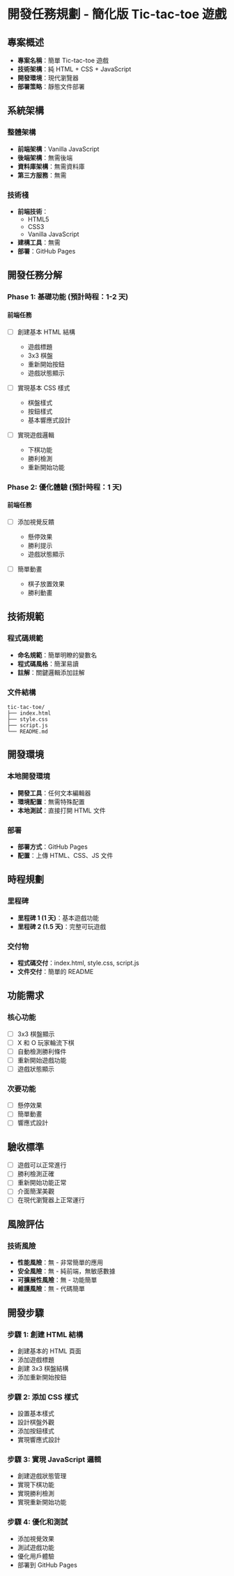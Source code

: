 # 開發任務規劃 - 簡化版 Tic-tac-toe 遊戲

## 專案概述

* **專案名稱**：簡單 Tic-tac-toe 遊戲
* **技術架構**：純 HTML + CSS + JavaScript
* **開發環境**：現代瀏覽器
* **部署策略**：靜態文件部署

## 系統架構

### 整體架構

* **前端架構**：Vanilla JavaScript
* **後端架構**：無需後端
* **資料庫架構**：無需資料庫
* **第三方服務**：無需

### 技術棧

* **前端技術**：
  + HTML5
  + CSS3
  + Vanilla JavaScript
* **建構工具**：無需
* **部署**：GitHub Pages

## 開發任務分解

### Phase 1: 基礎功能 (預計時程：1-2 天)

#### 前端任務

* [ ] 創建基本 HTML 結構
  + 遊戲標題
  + 3x3 棋盤
  + 重新開始按鈕
  + 遊戲狀態顯示

* [ ] 實現基本 CSS 樣式
  + 棋盤樣式
  + 按鈕樣式
  + 基本響應式設計

* [ ] 實現遊戲邏輯
  + 下棋功能
  + 勝利檢測
  + 重新開始功能

### Phase 2: 優化體驗 (預計時程：1 天)

#### 前端任務

* [ ] 添加視覺反饋
  + 懸停效果
  + 勝利提示
  + 遊戲狀態顯示

* [ ] 簡單動畫
  + 棋子放置效果
  + 勝利動畫

## 技術規範

### 程式碼規範

* **命名規範**：簡單明瞭的變數名
* **程式碼風格**：簡潔易讀
* **註解**：關鍵邏輯添加註解

### 文件結構

```
tic-tac-toe/
├── index.html
├── style.css
├── script.js
└── README.md
```

## 開發環境

### 本地開發環境

* **開發工具**：任何文本編輯器
* **環境配置**：無需特殊配置
* **本地測試**：直接打開 HTML 文件

### 部署

* **部署方式**：GitHub Pages
* **配置**：上傳 HTML、CSS、JS 文件

## 時程規劃

### 里程碑

* **里程碑 1 (1 天)**：基本遊戲功能
* **里程碑 2 (1.5 天)**：完整可玩遊戲

### 交付物

* **程式碼交付**：index.html, style.css, script.js
* **文件交付**：簡單的 README

## 功能需求

### 核心功能

* [ ] 3x3 棋盤顯示
* [ ] X 和 O 玩家輪流下棋
* [ ] 自動檢測勝利條件
* [ ] 重新開始遊戲功能
* [ ] 遊戲狀態顯示

### 次要功能

* [ ] 懸停效果
* [ ] 簡單動畫
* [ ] 響應式設計

## 驗收標準

* [ ] 遊戲可以正常進行
* [ ] 勝利檢測正確
* [ ] 重新開始功能正常
* [ ] 介面簡潔美觀
* [ ] 在現代瀏覽器上正常運行

## 風險評估

### 技術風險

* **性能風險**：無 - 非常簡單的應用
* **安全風險**：無 - 純前端，無敏感數據
* **可擴展性風險**：無 - 功能簡單
* **維護風險**：無 - 代碼簡單

## 開發步驟

### 步驟 1: 創建 HTML 結構

* 創建基本的 HTML 頁面
* 添加遊戲標題
* 創建 3x3 棋盤結構
* 添加重新開始按鈕

### 步驟 2: 添加 CSS 樣式

* 設置基本樣式
* 設計棋盤外觀
* 添加按鈕樣式
* 實現響應式設計

### 步驟 3: 實現 JavaScript 邏輯

* 創建遊戲狀態管理
* 實現下棋功能
* 實現勝利檢測
* 實現重新開始功能

### 步驟 4: 優化和測試

* 添加視覺效果
* 測試遊戲功能
* 優化用戶體驗
* 部署到 GitHub Pages 
